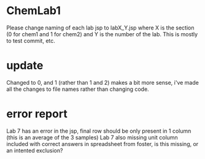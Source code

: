 # ChemLab1
Please change naming of each lab jsp to labX_Y.jsp where X is the section (0 for chem1 
and 1 for chem2) and Y is the number of the lab. This is mostly to test commit, etc.
# update
Changed to 0, and 1 (rather than 1 and 2) makes a bit more sense, i've made all the 
changes to file names rather than changing code.
# error report
Lab 7 has an error in the jsp, final row should be only present in 1 column (this is an 
average of the 3 samples)
Lab 7 also missing unit column included with correct answers in spreadsheet from 
foster, is this missing, or an intented exclusion?
